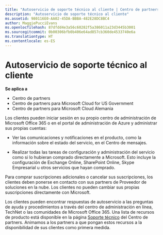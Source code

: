 ```yaml
---
title: "Autoservicio de soporte técnico al cliente | Centro de partners"
description: "Autoservicio de soporte técnico al cliente"
ms.assetid: 980116E0-AA02-45DA-BBBA-482E28DC8BC4
author: MaggiePucciEvans
ms.openlocfilehash: 87dfdd4e3a56c60282f5a386011a23d3445b3001
ms.sourcegitcommit: 0b00306bfb0b406e64ad857cb360de4533740e6a
ms.translationtype: HT
ms.contentlocale: es-ES
---
```

# <a name="customer-self-support"></a>Autoservicio de soporte técnico al cliente

**Se aplica a**

-  Centro de partners
-  Centro de partners para Microsoft Cloud for US Government
-  Centro de partners para Microsoft Cloud Alemania

Los clientes pueden iniciar sesión en su propio centro de administración de Microsoft Office 365 o en el portal de administración de Azure y administrar sus propias cuentas:

-   Ver las comunicaciones y notificaciones en el producto, como la información sobre el estado del servicio, en el Centro de mensajes.

-   Realizar todas las tareas de configuración y administración del servicio como si lo hubieran comprado directamente a Microsoft. Esto incluye la configuración de Exchange Online, SharePoint Online, Skype Empresarial u otros servicios que hayan comprado.

Para comprar suscripciones adicionales o cancelar sus suscripciones, los clientes deben ponerse en contacto con sus partners de Proveedor de soluciones en la nube. Los clientes no pueden cambiar sus propias suscripciones directamente con Microsoft.

Los clientes pueden encontrar respuestas de autoservicio a las preguntas de ayuda y procedimientos a través del centro de administración en línea, TechNet o las comunidades de Microsoft Office 365. Una lista de recursos de producto está disponible en la página [Soporte técnico](https://partnercenter.microsoft.com/partner/support) del Centro de partners. Animamos a los partners a que pongan estos recursos a la disponibilidad de sus clientes como primera medida.

 

 



